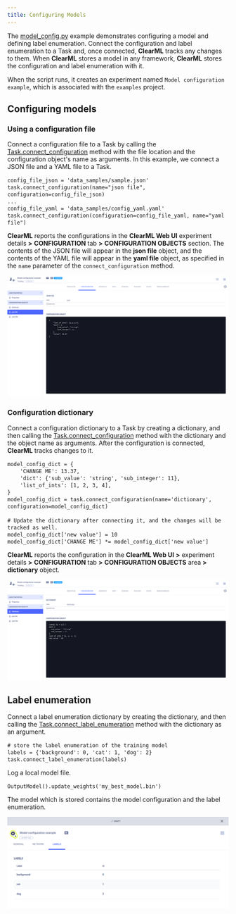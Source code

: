```yaml
---
title: Configuring Models
---
```


The [model_config.py](https://github.com/allegroai/clearml/blob/master/examples/reporting/model_config.py) example demonstrates 
configuring a model and defining label enumeration. Connect the configuration and label enumeration to a Task and, once 
connected, **ClearML** tracks any changes to them. When **ClearML** stores a model in any framework, **ClearML** stores 
the configuration and label enumeration with it. 

When the script runs, it creates an experiment named `Model configuration example`, which is associated with the `examples` project.

## Configuring models

### Using a configuration file

Connect a configuration file to a Task by calling the [Task.connect_configuration](../../references/sdk/task.md#connect_configuration) 
method with the file location and the configuration object's name as arguments. In this example, we connect a JSON file and a YAML file
to a Task. 

    config_file_json = 'data_samples/sample.json'
    task.connect_configuration(name="json file", configuration=config_file_json)
    ...
    config_file_yaml = 'data_samples/config_yaml.yaml'
    task.connect_configuration(configuration=config_file_yaml, name="yaml file")        

**ClearML** reports the configurations in the **ClearML Web UI** experiment details **>** **CONFIGURATION** tab **>** **CONFIGURATION OBJECTS** 
section. The contents of the JSON file will appear in the **json file** object, and the contents of the YAML file will appear 
in the **yaml file** object, as specified in the `name` parameter of the `connect_configuration` method. 

![image](../../img/examples_reporting_config.png)

### Configuration dictionary

Connect a configuration dictionary to a Task by creating a dictionary, and then calling the [Task.connect_configuration](../../references/sdk/task.md#connect_configuration) 
method with the dictionary and the object name as arguments. After the configuration is connected, **ClearML** tracks changes to it.

    model_config_dict = {
        'CHANGE ME': 13.37,
        'dict': {'sub_value': 'string', 'sub_integer': 11},
        'list_of_ints': [1, 2, 3, 4],
    }
    model_config_dict = task.connect_configuration(name='dictionary', configuration=model_config_dict)

    # Update the dictionary after connecting it, and the changes will be tracked as well.
    model_config_dict['new value'] = 10
    model_config_dict['CHANGE ME'] *= model_config_dict['new value']

**ClearML** reports the configuration in the **ClearML Web UI** **>** experiment details **>** **CONFIGURATION** tab **>** 
**CONFIGURATION OBJECTS** area **>** **dictionary** object.

![image](../../img/examples_reporting_config_3.png)

## Label enumeration

Connect a label enumeration dictionary by creating the dictionary, and then calling the [Task.connect_label_enumeration](../../references/sdk/task.md#connect_label_enumeration) 
method with the dictionary as an argument.

    # store the label enumeration of the training model
    labels = {'background': 0, 'cat': 1, 'dog': 2}
    task.connect_label_enumeration(labels)

Log a local model file.
    
    OutputModel().update_weights('my_best_model.bin')

The model which is stored contains the model configuration and the label enumeration. 

![image](../../img/examples_reporting_config_2.png)
